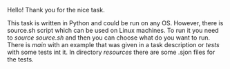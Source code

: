 Hello! Thank you for the nice task.

This task is written in Python and could be run on any OS. However, there is source.sh script which can be used on Linux machines. To run it you need to *source source.sh* and then you can choose what do you want to run. There is *main* with an example that was given in a task description or *tests* with some tests int it.
In directory *resources* there are some .sjon files for the tests.